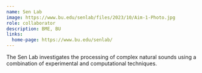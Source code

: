 ```yaml
---
name: Sen Lab
image: https://www.bu.edu/senlab/files/2023/10/Aim-1-Photo.jpg
role: collaborator
description: BME, BU
links:
  home-page: https://www.bu.edu/senlab/
---
```


The Sen Lab investigates the processing of complex natural sounds using a combination of experimental and computational techniques. 